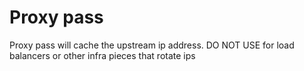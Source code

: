 # Proxy pass

Proxy pass will cache the upstream ip address. DO NOT USE for load balancers or other infra pieces that rotate ips
